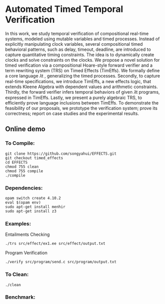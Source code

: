 # Automated Timed Temporal Verification

In this work, we study temporal verification of compositional real-time systems, modeled using mutable variables and timed processes. Instead of explicitly manipulating clock variables, several compositional timed behavioral patterns, such as delay, timeout, deadline, are introduced to capture quantitative timing constraints. The idea is to dynamically create clocks and solve constraints on the clocks.
We propose a novel solution for timed verification via a compositional Hoare-style forward verifier and a term rewriting system (TRS) on Timed Effects (TimEffs). We formally define a core language 𝜆t , generalizing the timed processes. Secondly, to capture real-time specifications, we introduce TimEffs, a new effects logic, that extends Kleene Algebra with dependent values and arithmetic constraints. Thirdly, the forward verifier infers temporal behaviors of given 𝜆t programs, expressed in TimEffs. Lastly, we present a purely algebraic TRS, to efficiently prove language inclusions between TimEffs. To demonstrate the feasibility of our proposals, we prototype the verification system; prove its correctness; report on case studies and the experimental results.



## Online demo


### To Compile:

```
git clone https://github.com/songyahui/EFFECTS.git
git checkout timed_effects
cd EFFECTS
chmod 755 clean 
chmod 755 compile 
./compile
```

### Dependencies:

```
opam switch create 4.10.2
eval $(opam env)
sudo apt-get install menhir
sudo apt-get install z3
```

### Examples:

Entailments Checking 

```
./trs src/effect/ex1.ee src/effect/output.txt 
```

Program Verification

```
./verify src/program/send.c src/program/output.txt
```

### To Clean:

``` 
./clean
```

### Benchmark:


# 

